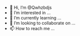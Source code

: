 - 👋 Hi, I’m @Qwhzbdjs
- 👀 I’m interested in ...
- 🌱 I’m currently learning ...
- 💞️ I’m looking to collaborate on ...
- 📫 How to reach me ...

<!---
Qwhzbdjs/Qwhzbdjs is a ✨ special ✨ repository because its `README.md` (this file) appears on your GitHub profile.
You can click the Preview link to take a look at your changes.
--->
